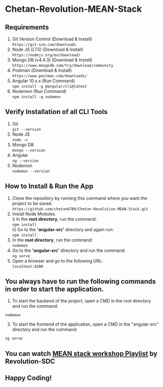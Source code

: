 # Chetan-Revolution-MEAN-Stack

## Requirements
1. Git Version Control (Download & Install)  
`https://git-scm.com/downloads`
2. Node JS (LTS) (Download & Install)  
`https://nodejs.org/en/download/`
3. Mongo DB (v4.4.3) (Download & Install)  
`https://www.mongodb.com/try/download/community`
4. Postman (Download & Install)  
`https://www.postman.com/downloads/`
5. Angular 10.x.x (Run Command)  
`npm install -g @angular/cli@latest`
6. Nodemon (Run Command)  
`npm install -g nodemon`

## Verify Installation of all CLI Tools
1. Git  
`git --version`
2. Node JS  
`node -v`
3. Mongo DB  
`mongo --version`
4. Angular  
`ng --version`
5. Nodemon  
`nodemon --version`  

## How to Install & Run the App
1. Clone the repository by running this command where you want the project to be saved.  
`https://github.com/chetan6780/Chetan-Revolution-MEAN-Stack.git`
2. Install Node Modules.  
i) In the **root directory**, run the command:  
`npm install`  
ii) Go to the **'angular-src'** directory and again run:  
`npm install`
3. In the **root directory**, run the command:  
`nodemon`
4. Go to the **'angular-src'** directory and run the command:  
`ng serve`
5. Open a browser and go to the following URL:  
`localhost:4200`

## You always have to run the following commands in order to start the application.
1. To start the backend of the project, open a CMD in the root directory and run the command:
```
nodemon
```
2. To start the frontend of the application, open a CMD in the "angular-src" directory and run the command:
```
ng serve
```
## You can watch [MEAN stack workshop Playlist](https://www.youtube.com/playlist?list=PLlZwC3ux9MSPXt7F2FyPLLhIb5JKnrEec) by Revolution-SDC
## Happy Coding!
